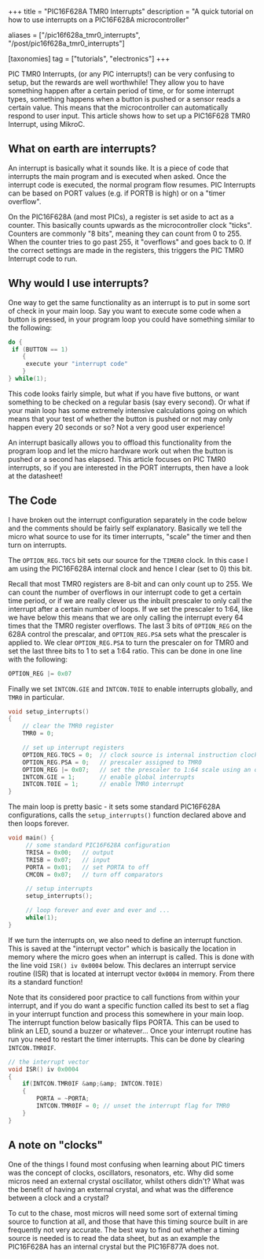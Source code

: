 +++
title = "PIC16F628A TMR0 Interrupts"
description = "A quick tutorial on how to use interrupts on a PIC16F628A microcontroller"

aliases = ["/pic16f628a_tmr0_interrupts", "/post/pic16f628a_tmr0_interrupts"]

[taxonomies]
tag = ["tutorials", "electronics"]
+++

PIC TMR0 Interrupts, (or any PIC interrupts!) can be very confusing to setup,
but the rewards are well worthwhile! They allow you to have something happen
after a certain period of time, or for some interrupt types, something happens
when a button is pushed or a sensor reads a certain value. This means that the
microcontroller can automatically respond to user input. This article shows how
to set up a PIC16F628 TMR0 Interrupt, using MikroC.

## What on earth are interrupts?

An interrupt is basically what it sounds like. It is a piece of code that
interrupts the main program and is executed when asked. Once the interrupt code
is executed, the normal program flow resumes. PIC Interrupts can be based on
PORT values (e.g. if PORTB is high) or on a "timer overflow".

On the PIC16F628A (and most PICs), a register is set aside to act as a counter.
This basically counts upwards as the microcontroller clock "ticks". Counters are
commonly "8 bits", meaning they can count from 0 to 255. When the counter tries
to go past 255, it "overflows" and goes back to 0. If the correct settings are
made in the registers, this triggers the PIC TMR0 Interrupt code to run.

## Why would I use interrupts?

One way to get the same functionality as an interrupt is to put in some sort of
check in your main loop. Say you want to execute some code when a button is
pressed, in your program loop you could have something similar to the following:

```c
do {
 if (BUTTON == 1)
    {
     execute your "interrupt code"
    }
} while(1);
```

This code looks fairly simple, but what if you have five buttons, or want
something to be checked on a regular basis (say every second). Or what if your
main loop has some extremely intensive calculations going on which means that
your test of whether the button is pushed or not may only happen every 20
seconds or so? Not a very good user experience!

An interrupt basically allows you to offload this functionality from the program
loop and let the micro hardware work out when the button is pushed or a second
has elapsed. This article focuses on PIC TMR0 interrupts, so if you are
interested in the PORT interrupts, then have a look at the datasheet!

## The Code

I have broken out the interrupt configuration separately in the code below and
the comments should be fairly self explanatory. Basically we tell the micro what
source to use for its timer interrupts, "scale" the timer and then turn on
interrupts.

The `OPTION_REG.T0CS` bit sets our source for the `TIMER0` clock. In this case I
am using the PIC16F628A internal clock and hence I clear (set to 0) this bit.

Recall that most TMR0 registers are 8-bit and can only count up to 255. We can
count the number of overflows in our interrupt code to get a certain time
period, or if we are really clever us the inbuilt prescaler to only call the
interrupt after a certain number of loops. If we set the prescaler to 1:64, like
we have below this means that we are only calling the interrupt every 64 times
that the TMR0 register overflows. The last 3 bits of `OPTION_REG` on the 628A
control the prescalar, and `OPTION_REG.PSA` sets what the prescaler is applied
to. We clear `OPTION_REG.PSA` to turn the prescaler on for TMR0 and set the last
three bits to 1 to set a 1:64 ratio. This can be done in one line with the
following:

```c
OPTION_REG |= 0x07
```

Finally we set `INTCON.GIE` and `INTCON.T0IE` to enable interrupts globally, and
`TMR0` in particular.

```c
void setup_interrupts()
{
    // clear the TMR0 register
    TMR0 = 0;

    // set up interrupt registers
    OPTION_REG.T0CS = 0;  // clock source is internal instruction clock
    OPTION_REG.PSA = 0;   // prescaler assigned to TMR0
    OPTION_REG |= 0x07;   // set the prescaler to 1:64 scale using an or
    INTCON.GIE = 1;       // enable global interrupts
    INTCON.T0IE = 1;      // enable TMR0 interrupt
}
```

The main loop is pretty basic - it sets some standard PIC16F628A configurations,
calls the `setup_interrupts()` function declared above and then loops forever.

```c
void main() {
     // some standard PIC16F628A configuration
     TRISA = 0x00;   // output
     TRISB = 0x07;   // input
     PORTA = 0x01;   // set PORTA to off
     CMCON = 0x07;   // turn off comparators

     // setup interrupts
     setup_interrupts();

     // loop forever and ever and ever and ...
     while(1);
}
```

If we turn the interrupts on, we also need to define an interrupt function. This
is saved at the "interrupt vector" which is basically the location in memory
where the micro goes when an interrupt is called. This is done with the line
void `ISR() iv 0x0004` below. This declares an interrupt service routine (ISR)
that is located at interrupt vector `0x0004` in memory. From there its a
standard function!

Note that its considered poor practice to call functions from within your
interrupt, and if you do want a specific function called its best to set a flag
in your interrupt function and process this somewhere in your main loop. The
interrupt function below basically flips PORTA. This can be used to blink an
LED, sound a buzzer or whatever... Once your interrupt routine has run you need
to restart the timer interrupts. This can be done by clearing `INTCON.TMR0IF`.

```c
// the interrupt vector
void ISR() iv 0x0004
{
    if(INTCON.TMR0IF &amp;&amp; INTCON.T0IE)
    {
        PORTA = ~PORTA;
        INTCON.TMR0IF = 0; // unset the interrupt flag for TMR0
    }
}
```

## A note on "clocks"

One of the things I found most confusing when learning about PIC timers was the
concept of clocks, oscillators, resonators, etc. Why did some micros need an
external crystal oscillator, whilst others didn't? What was the benefit of
having an external crystal, and what was the difference between a clock and a
crystal?

To cut to the chase, most micros will need some sort of external timing source
to function at all, and those that have this timing source built in are
frequently not very accurate. The best way to find out whether a timing source
is needed is to read the data sheet, but as an example the PIC16F628A has an
internal crystal but the PIC16F877A does not.
